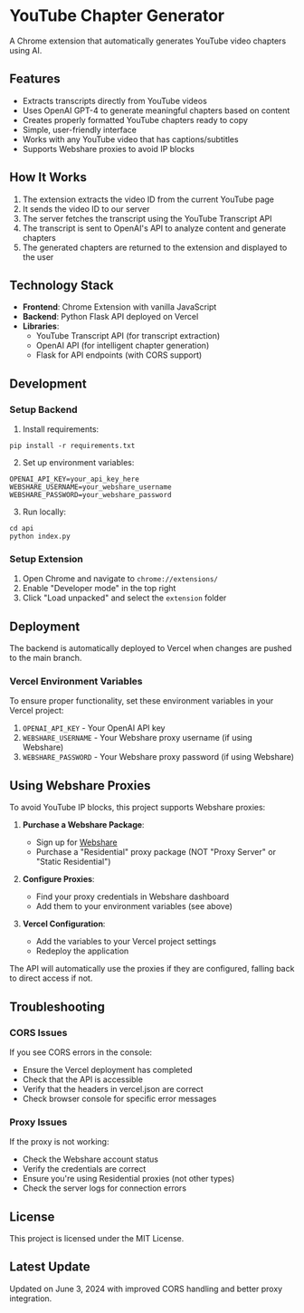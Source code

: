 # YouTube Chapter Generator

A Chrome extension that automatically generates YouTube video chapters using AI.

## Features

- Extracts transcripts directly from YouTube videos
- Uses OpenAI GPT-4 to generate meaningful chapters based on content
- Creates properly formatted YouTube chapters ready to copy
- Simple, user-friendly interface
- Works with any YouTube video that has captions/subtitles
- Supports Webshare proxies to avoid IP blocks

## How It Works

1. The extension extracts the video ID from the current YouTube page
2. It sends the video ID to our server
3. The server fetches the transcript using the YouTube Transcript API
4. The transcript is sent to OpenAI's API to analyze content and generate chapters
5. The generated chapters are returned to the extension and displayed to the user

## Technology Stack

- **Frontend**: Chrome Extension with vanilla JavaScript
- **Backend**: Python Flask API deployed on Vercel
- **Libraries**:
  - YouTube Transcript API (for transcript extraction)
  - OpenAI API (for intelligent chapter generation)
  - Flask for API endpoints (with CORS support)

## Development

### Setup Backend

1. Install requirements:
```
pip install -r requirements.txt
```

2. Set up environment variables:
```
OPENAI_API_KEY=your_api_key_here
WEBSHARE_USERNAME=your_webshare_username
WEBSHARE_PASSWORD=your_webshare_password
```

3. Run locally:
```
cd api
python index.py
```

### Setup Extension

1. Open Chrome and navigate to `chrome://extensions/`
2. Enable "Developer mode" in the top right
3. Click "Load unpacked" and select the `extension` folder

## Deployment

The backend is automatically deployed to Vercel when changes are pushed to the main branch.

### Vercel Environment Variables

To ensure proper functionality, set these environment variables in your Vercel project:

1. `OPENAI_API_KEY` - Your OpenAI API key
2. `WEBSHARE_USERNAME` - Your Webshare proxy username (if using Webshare)
3. `WEBSHARE_PASSWORD` - Your Webshare proxy password (if using Webshare)

## Using Webshare Proxies

To avoid YouTube IP blocks, this project supports Webshare proxies:

1. **Purchase a Webshare Package**: 
   - Sign up for [Webshare](https://www.webshare.io/)
   - Purchase a "Residential" proxy package (NOT "Proxy Server" or "Static Residential")

2. **Configure Proxies**:
   - Find your proxy credentials in Webshare dashboard
   - Add them to your environment variables (see above)

3. **Vercel Configuration**:
   - Add the variables to your Vercel project settings
   - Redeploy the application

The API will automatically use the proxies if they are configured, falling back to direct access if not.

## Troubleshooting

### CORS Issues
If you see CORS errors in the console:
- Ensure the Vercel deployment has completed
- Check that the API is accessible
- Verify that the headers in vercel.json are correct
- Check browser console for specific error messages

### Proxy Issues
If the proxy is not working:
- Check the Webshare account status
- Verify the credentials are correct
- Ensure you're using Residential proxies (not other types)
- Check the server logs for connection errors

## License

This project is licensed under the MIT License.

## Latest Update
Updated on June 3, 2024 with improved CORS handling and better proxy integration.
